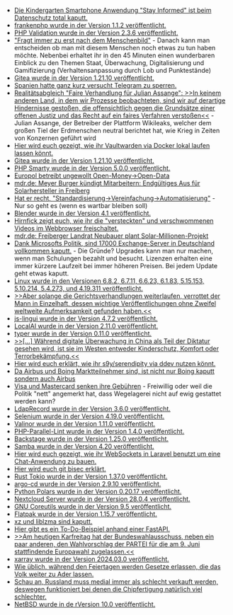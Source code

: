 * [Die Kindergarten Smartphone Anwendung "Stay Informed" ist beim Datenschutz total kaputt.](https://www.borncity.com/blog/2024/03/24/datenschutz-gau-bei-stay-informed-kindergarten-app/)
* [frankenphp wurde in der Version 1.1.2 veröffentlicht.](https://github.com/dunglas/frankenphp/releases/tag/v1.1.2)
* [PHP Validation wurde in der Version 2.3.6 veröffentlicht.](https://github.com/Respect/Validation/releases/tag/2.3.6)
* ["Fragt immer zu erst nach dem Menschenbild"](https://media.ccc.de/v/dgwk2024-56185-den-planet-einfach-brenne) - Danach kann man entscheiden ob man mit diesem Menschen noch etwas zu tun haben möchte. Nebenbei erhaltet ihr in den 45 Minuten einen wunderbaren Einblick zu den Themen Staat, Überwachung, Digitalisierung und Gamifizierung (Verhaltensanpassung durch Lob und Punktestände)
* [Gitea wurde in der Version 1.21.10 veröffentlicht.](https://github.com/go-gitea/gitea/releases/tag/v1.21.10)
* [Spanien hatte ganz kurz versucht Telegram zu sperren.](https://netzpolitik.org/2024/spanien-sperrung-von-telegram-ist-unverhaeltnismaessig/)
* [Realitätsabgleich "Faire Verhandlung für Julian Assange": >>In keinem anderen Land, in dem wir Prozesse beobachteten, sind wir auf derartige Hindernisse gestoßen, die offensichtlich gegen die Grundsätze einer offenen Justiz und das Recht auf ein faires Verfahren verstoßen<<](https://netzpolitik.org/2024/assanges-auslieferung-er-fiele-genau-den-leuten-in-die-haende-die-ein-attentat-auf-ihn-geplant-haben/) - Julian Assange, der Betreiber der Plattform Wikileaks, welcher dem großen Tiel der Erdmenschen neutral berichtet hat, wie Krieg in Zeiten von Konzernen geführt wird
* [Hier wird euch gezeigt, wie ihr Vaultwarden via Docker lokal laufen lassen könnt.](https://www.smarthomebeginner.com/vaultwarden-docker-compose-guide/)
* [Gitea wurde in der Version 1.21.10 veröffentlicht.](https://github.com/go-gitea/gitea/releases/tag/v1.21.10)
* [PHP Smarty wurde in der Version 5.0.0 veröffentlicht.](https://github.com/smarty-php/smarty/releases/tag/v5.0.0)
* [Europol betreibt ungewollt Open-Money->Open-Data](https://blog.fefe.de/?ts=98fd24ab)
* [mdr.de: Meyer Burger kündigt Mitarbeitern: Endgültiges Aus für Solarhersteller in Freiberg](https://www.mdr.de/nachrichten/sachsen/chemnitz/freiberg/meyer-burger-ende-entlassung-kuendigung-100.html)
* [Hat er recht, "Standardisierung->Vereinfachung->Automatisierung"](https://improveandrepeat.com/2024/03/standardise-simplify-automate-in-that-order/) - Nur so geht es (wenn es wartbar bleiben soll)
* [Blender wurde in der Version 4.1 veröffentlicht.](https://www.phoronix.com/news/Blender-4.1-Released)
* [Hirnfick zeigt euch, wie ihr die "versteckten" und verschwommenen Videos im Webbrowser freischaltet.](https://tuxproject.de/blog/2024/03/wie-man-manche-streams-im-webbrowser-oft-kostenlos-freischaltet/)
* [mdr.de: Freiberger Landrat Neubauer plant Solar-Millionen-Projekt](https://www.mdr.de/nachrichten/sachsen/chemnitz/freiberg/meyer-burger-solarindustrie-landrat-projekt-100.html)
* [Dank Microsofts Politik, sind 17000 Exchange-Server in Deutschland vollkommen kaputt.](https://www.borncity.com/blog/2024/03/27/bsi-warnung-mind-17-000-exchange-server-in-deutschland-verwundbar/) - Die Gründe? Upgrades kann man nur machen, wenn man Schulungen bezahlt und besucht. Lizenzen erhalten eine immer kürzere Laufzeit bei immer höheren Preisen. Bei jedem Update geht etwas kaputt.
* [Linux wurde in den Versionen 6.8.2, 6.7.11, 6.6.23, 6.1.83, 5.15.153, 5.10.214, 5.4.273, und 4.19.311 veröffentlicht.](https://lwn.net/Articles/966755/)
* [>>Aber solange die Gerichtsverhandlungen weiterlaufen, verrottet der Mann in Einzelhaft, dessen wichtige Veröffentlichungen ohne Zweifel weltweite Aufmerksamkeit gefunden haben.<<](https://netzpolitik.org/2024/wikileaks-assange-bekommt-aufschub/)
* [js-lingui wurde in der Version 4.7.2 veröffentlicht.](https://github.com/lingui/js-lingui/releases/tag/v4.7.2)
* [LocalAI wurde in der Version 2.11.0 veröffentlicht.](https://github.com/mudler/LocalAI/releases/tag/v2.11.0)
* [typer wurde in der Version 0.11.0 veröffentlicht.](https://github.com/tiangolo/typer/releases/tag/0.11.0)
* [>>[...] Während digitale Überwachung in China als Teil der Diktatur gesehen wird, ist sie im Westen entweder Kinderschutz, Komfort oder Terrorbekämpfung.<<](https://katika-kuehnreich.com/blog/2023/09/20/chatkontrolle-stoppen/)
* [Hier wird euch erklärt, wie ihr s9y/serendipity via ddev nutzen könnt.](https://github.com/s9y/Serendipity/blob/feature/composer/README.markdown#concept)
* [Da Airbus und Boing Marktteilnehmer sind, ist nicht nur Boing kaputt sondern auch Airbus](http://blog.fefe.de/?ts=98fa6fad)
* [Visa und Mastercard senken ihre Gebühren](http://blog.fefe.de/?ts=98fab8d5) - Freiwillig oder weil die Politik "nett" angemerkt hat, dass Wegelagerei nicht auf ewig gestattet werden kann?
* [LdapRecord wurde in der Version 3.6.0 veröffentlicht.](https://github.com/DirectoryTree/LdapRecord/releases/tag/v3.6.0)
* [Selenium wurde in der Version 4.19.0 veröffentlicht.](https://github.com/SeleniumHQ/selenium/releases/tag/selenium-4.19.0)
* [Valinor wurde in der Version 1.11.0 veröffentlicht.](https://github.com/CuyZ/Valinor/releases/tag/1.11.0)
* [PHP-Parallel-Lint wurde in der Version 1.4.0 veröffentlicht.](https://github.com/php-parallel-lint/PHP-Parallel-Lint/releases/tag/v1.4.0)
* [Backstage wurde in der Version 1.25.0 veröffentlicht.](https://github.com/backstage/backstage/releases/tag/v1.25.0)
* [Samba wurde in der Version 4.20 veröffentlicht.](https://www.phoronix.com/news/Samba-4.20-Released)
* [Hier wird euch gezeigt, wie ihr WebSockets in Laravel benutzt um eine Chat-Anwendung zu bauen.](https://www.freecodecamp.org/news/laravel-reverb-realtime-chat-app/)
* [Hier wird euch git bisec erklärt.](https://www.30secondsofcode.org/git/s/find-commit-with-bug/)
* [Rust Tokio wurde in der Version 1.37.0 veröffentlicht.](https://github.com/tokio-rs/tokio/releases/tag/tokio-1.37.0)
* [argo-cd wurde in der Version 2.9.10 veröffentlicht.](https://github.com/argoproj/argo-cd/releases/tag/v2.9.10)
* [Python Polars wurde in der Version 0.20.17 veröffentlicht.](https://github.com/pola-rs/polars/releases/tag/py-0.20.17)
* [Nextcloud Server wurde in der Version 28.0.4 veröffentlicht.](https://github.com/nextcloud/server/releases/tag/v28.0.4)
* [GNU Coreutils wurde in der Version 9.5 veröffentlicht.](https://www.phoronix.com/news/GNU-Coreutils-9.5-Released)
* [Flatpak wurde in der Version 1.15.7 veröffentlicht.](https://www.phoronix.com/news/Flatpak-1.15.7-Released)
* [xz und liblzma sind kaputt.](https://www.borncity.com/blog/2024/03/30/linux-backdoor-in-upstream-xz-liblzma-kompromittierung-der-ssh-server/)
* [Hier gibt es ein To-Do-Beispiel anhand einer FastAPI.](https://improveandrepeat.com/2024/03/python-friday-220-manage-to-dos-with-fastapi/)
* [>>Am heutigen Karfreitag hat der Bundeswahlausschuss, neben ein paar anderen, den Wahlvorschlag der PARTEI für die am 9. Juni stattfindende Europawahl zugelassen.<<](https://www.die-partei.de/2024/03/29/europawahl-2024-der-bundeswahlausschuss-gibt-gruenes-licht/)
* [xarray wurde in der Version 2024.03.0 veröffentlicht.](https://github.com/pydata/xarray/releases/tag/v2024.03.0)
* [Wie üblich, während den Feiertagen werden Gesetze erlassen, die das Volk weiter zu Ader lassen.](https://blog.fefe.de/?ts=98f9315c)
* [Schau an, Russland muss medial immer als schlecht verkauft werden, deswegen funktioniert bei denen die Chipfertigung natürlich viel schlechter.](https://blog.fefe.de/?ts=98f911c6)
* [NetBSD wurde in de rVersion 10.0 veröffentlicht.](https://www.phoronix.com/news/NetBSD-10.0-Released)

